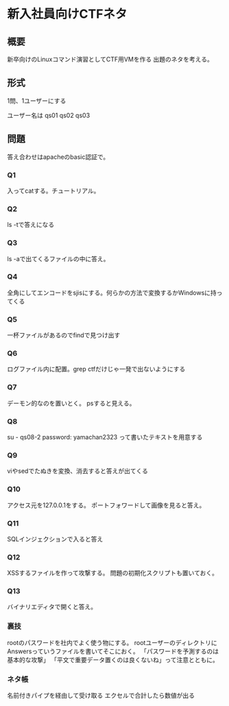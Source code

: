 新入社員向けCTFネタ
==============

## 概要

新卒向けのLinuxコマンド演習としてCTF用VMを作る
出題のネタを考える。

## 形式

1問、1ユーザーにする

ユーザー名は
qs01
qs02
qs03

## 問題

答え合わせはapacheのbasic認証で。

### Q1

入ってcatする。チュートリアル。

### Q2

ls -tで答えになる

### Q3

ls -aで出てくるファイルの中に答え。

### Q4

全角にしてエンコードをsjisにする。何らかの方法で変換するかWindowsに持ってくる

### Q5

一杯ファイルがあるのでfindで見つけ出す

### Q6

ログファイル内に配置。grep ctfだけじゃ一発で出ないようにする

### Q7

デーモン的なのを置いとく。
psすると見える。

### Q8

su - qs08-2
password:
yamachan2323
って書いたテキストを用意する

### Q9 

viやsedでたぬきを変換、消去すると答えが出てくる

### Q10

アクセス元を127.0.0.1をする。
ポートフォワードして画像を見ると答え。

### Q11

SQLインジェクションで入ると答え

### Q12

XSSするファイルを作って攻撃する。
問題の初期化スクリプトも置いておく。

### Q13

バイナリエディタで開くと答え。

### 裏技

rootのパスワードを社内でよく使う物にする。
rootユーザーのディレクトリにAnswersっていうファイルを書いてそこにおく。
「パスワードを予測するのは基本的な攻撃」
「平文で重要データ置くのは良くないね」って注意とともに。

### ネタ帳

名前付きパイプを経由して受け取る
エクセルで合計したら数値が出る
